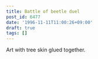 ```yaml
---
title: Battle of beetle duel
post_id: 6477
date: '1996-11-11T11:00:26+09:00'
draft: true
tags: []
---
```


Art with tree skin glued together.
